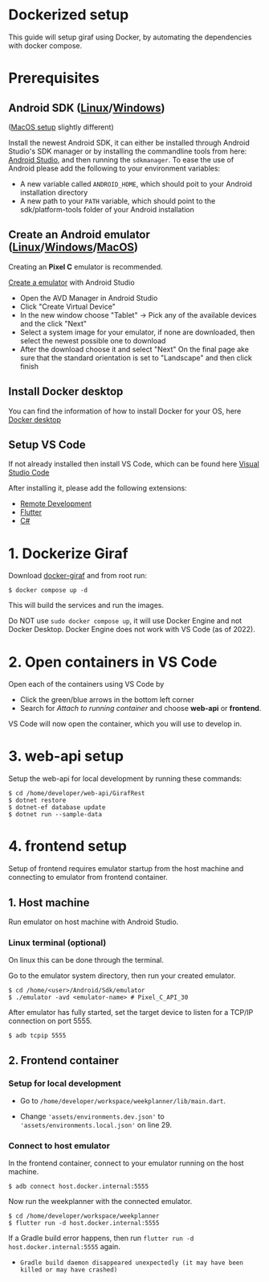 # Dockerized setup
This guide will setup giraf using Docker, by automating the dependencies with docker compose.
# Prerequisites

## Android SDK ([Linux](./linux_setup.md)/[Windows](./windows_setup.md.md))
([MacOS setup](mac_setup.md) slightly different)

Install the newest Android SDK, it can either be installed through Android Studio's SDK manager or by installing the commandline tools from here: <a href="https://developer.android.com/studio">Android Studio</a>, and then running the `sdkmanager`.
To ease the use of Android please add the following to your environment variables:

- A new variable called `ANDROID_HOME`, which should poit to your Android installation directory
- A new path to your `PATH` variable, which should point to the sdk/platform-tools folder of your Android installation

## Create an Android emulator ([Linux](./linux_setup.md)/[Windows](./windows_setup.md.md)/[MacOS](./mac_setup.md))
Creating an **Pixel C** emulator is recommended.

<a href="https://developer.android.com/studio/run/managing-avds">Create a emulator</a> with Android Studio
- Open the AVD Manager in Android Studio 
- Click "Create Virtual Device" 
- In the new window choose "Tablet" -> Pick any of the available devices and the click "Next" 
- Select a system image for your emulator, if none are downloaded, then select the newest possible one to download 
- After the download choose it and select "Next" 
On the final page ake sure that the standard orientation is set to "Landscape" and then click finish

## Install Docker desktop
You can find the information of how to install Docker for your OS, here <a href="https://docs.docker.com/get-docker/">Docker desktop</a>

## Setup VS Code
If not already installed then install VS Code, which can be found here <a href="https://code.visualstudio.com/download">Visual Studio Code</a>

After installing it, please add the following extensions:
- <a href="https://marketplace.visualstudio.com/items?itemName=ms-vscode-remote.vscode-remote-extensionpack">Remote Development</a>
- <a href="https://marketplace.visualstudio.com/items?itemName=Dart-Code.flutter">Flutter</a>
- <a href="https://marketplace.visualstudio.com/items?itemName=ms-dotnettools.csharp">C#</a>


# 1. Dockerize Giraf
Download [docker-giraf](/docker-giraf/) and from root run:
```console
$ docker compose up -d
```
This will build the services and run the images.

Do NOT use `sudo docker compose up`, it will use Docker Engine and not Docker Desktop. Docker Engine does not work with VS Code (as of 2022).

# 2. Open containers in VS Code
Open each of the containers using VS Code by

- Click the green/blue arrows in the bottom left corner
- Search for *Attach to running container* and choose **web-api** or **frontend**.

VS Code will now open the container, which you will use to develop in.

# 3. web-api setup
Setup the web-api for local development by running these commands:

```console
$ cd /home/developer/web-api/GirafRest
$ dotnet restore
$ dotnet-ef database update
$ dotnet run --sample-data
```

# 4. frontend setup
Setup of frontend requires emulator startup from the host machine and connecting to emulator from frontend container.

## 1. Host machine
Run emulator on host machine with Android Studio.
<!-- On your host machine go to your -->
### Linux terminal (optional) 
On linux this can be done through the terminal.

Go to the emulator system directory, then run your created emulator.
```console
$ cd /home/<user>/Android/Sdk/emulator
$ ./emulator -avd <emulator-name> # Pixel_C_API_30
```
After emulator has fully started, set the target device to listen for a TCP/IP connection on port 5555.
```console
$ adb tcpip 5555
```

## 2. Frontend container
### Setup for local development
- Go to `/home/developer/workspace/weekplanner/lib/main.dart`.

- Change `'assets/environments.dev.json'` to `'assets/environments.local.json'` on line 29.

### Connect to host emulator
In the frontend container, connect to your emulator running on the host machine.
```console
$ adb connect host.docker.internal:5555
```
Now run the weekplanner with the connected emulator. 
```console
$ cd /home/developer/workspace/weekplanner
$ flutter run -d host.docker.internal:5555
```

If a Gradle build error happens, then run `flutter run -d host.docker.internal:5555` again.

- `Gradle build daemon disappeared unexpectedly (it may have been killed or may have crashed)`